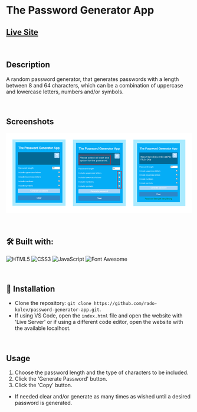 # The Password Generator App

## [Live Site](https://the-password-generator-app.netlify.app)

<br/>

## Description

A random password generator, that generates passwords with a length between 8 and 64 characters, which can be a combination of uppercase and lowercase letters, numbers and/or symbols.

<br/>

## Screenshots

![App screenshots](./demo/pass-gen-screenshot.png)

<br/>

## 🛠️ Built with:

![HTML5](https://img.shields.io/badge/HTML5-E34F26?style=for-the-badge&logo=html5&logoColor=white)
![CSS3](https://img.shields.io/badge/CSS3-1572B6?style=for-the-badge&logo=css3&logoColor=white)
![JavaScript](https://img.shields.io/badge/JavaScript-F7DF1E?style=for-the-badge&logo=javascript&logoColor=black)
![Font Awesome](https://img.shields.io/badge/Font_Awesome-339AF0?style=for-the-badge&logo=fontawesome&logoColor=white)

<br/>

## 💾 Installation

- Clone the repository: `git clone https://github.com/rado-kolev/password-generator-app.git`.
- If using VS Code, open the `index.html` file and open the website with 'Live Server' or if using a different code editor, open the website with the available localhost.

<br/>

## Usage

1. Choose the password length and the type of characters to be included.
2. Click the 'Generate Password' button.
3. Click the 'Copy' button.

- If needed clear and/or generate as many times as wished until a desired password is generated.
